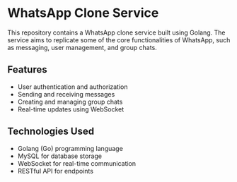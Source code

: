 # WhatsApp Clone Service

This repository contains a WhatsApp clone service built using Golang. The service aims to replicate some of the core functionalities of WhatsApp, such as messaging, user management, and group chats.

## Features

- User authentication and authorization
- Sending and receiving messages
- Creating and managing group chats
- Real-time updates using WebSocket

## Technologies Used

- Golang (Go) programming language
- MySQL for database storage
- WebSocket for real-time communication
- RESTful API for endpoints
